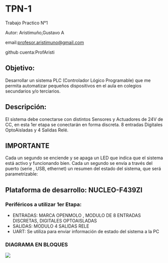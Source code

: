 # TPN-1
Trabajo Practico N°1

Autor: Aristimuño,Gustavo A 

email:profesor.aristimuno@gmail.com

github cuenta:ProfAristi

## Objetivo:
Desarrollar un sistema PLC (Controlador Lógico Programable) que me permita automatizar pequeños dispositivos en el aula en colegios secundarios y/o terciarios.
## Descripción:
El sistema debe conectarse con distintos Sensores y Actuadores de 24V de CC, en esta 1er etapa se conectarán en forma discreta. 8 entradas Digitales OptoAisladas  y 4 Salidas Relé.
## IMPORTANTE
Cada un segundo se enciende y se apaga un LED que indica que el sistema está activo y funcionando bien.
Cada un segundo se envía a través del puerto (serie , USB, ethernet) un resumen del estado del sistema, que será parametrizable:
## Plataforma de desarrollo: NUCLEO-F439ZI
### Periféricos a utilizar 1er Etapa:
-  ENTRADAS: MARCA OPENMOLO , MODULO DE  8 ENTRADAS DISCRETAS, DIGITALES OPTOAISLADAS
-  SALIDAS: MODULO 4 SALIDAS RELE
-  UART: Se utiliza para enviar información de estado del sistema a la PC
### DIAGRAMA EN BLOQUES 
![](d:\Users\gusta\Desktop\MisDocumentos\CursoSistemaEmbebidos_2024\TPN°1\DIAGRAMA_EN_BLOQUES.jpg)
